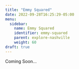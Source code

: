 ```yaml
---
title: "Emmy Squared"
date: 2022-09-28T16:25:29-05:00
menu:
  sidebar:
    name: Emmy Squared
    identifier: emmy-squared
    parent: explore-nashville
    weight: 60
draft: true
---
```


Coming Soon...

<!-- TODO: Fix the Date -->